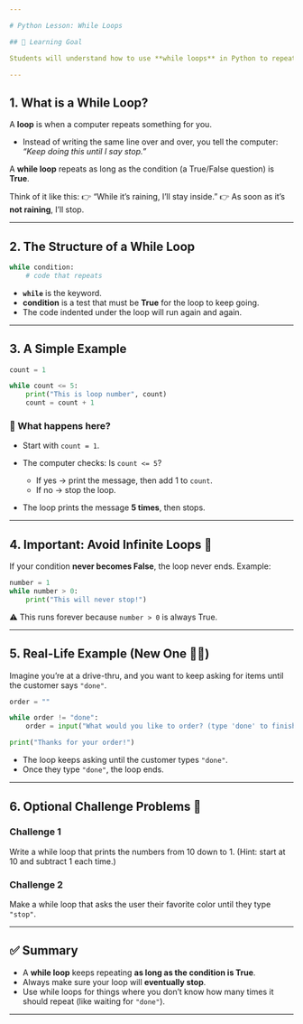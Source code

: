```yaml
---

# Python Lesson: While Loops

## 🎯 Learning Goal

Students will understand how to use **while loops** in Python to repeat code until a condition is no longer true.

---
```


## 1. What is a While Loop?

A **loop** is when a computer repeats something for you.

* Instead of writing the same line over and over, you tell the computer:
  *“Keep doing this until I say stop.”*

A **while loop** repeats as long as the condition (a True/False question) is **True**.

Think of it like this:
👉 “While it’s raining, I’ll stay inside.”
👉 As soon as it’s **not raining**, I’ll stop.

---

## 2. The Structure of a While Loop

```python
while condition:
    # code that repeats
```

* **`while`** is the keyword.
* **condition** is a test that must be **True** for the loop to keep going.
* The code indented under the loop will run again and again.

---

## 3. A Simple Example

```python
count = 1

while count <= 5:
    print("This is loop number", count)
    count = count + 1
```

### 🔎 What happens here?

* Start with `count = 1`.
* The computer checks: Is `count <= 5`?

  * If yes → print the message, then add 1 to `count`.
  * If no → stop the loop.
* The loop prints the message **5 times**, then stops.

---

## 4. Important: Avoid Infinite Loops 🚨

If your condition **never becomes False**, the loop never ends.
Example:

```python
number = 1
while number > 0:
    print("This will never stop!")
```

⚠️ This runs forever because `number > 0` is always True.

---

## 5. Real-Life Example (New One 🚗🍔)

Imagine you’re at a drive-thru, and you want to keep asking for items until the customer says `"done"`.

```python
order = ""

while order != "done":
    order = input("What would you like to order? (type 'done' to finish): ")

print("Thanks for your order!")
```

* The loop keeps asking until the customer types `"done"`.
* Once they type `"done"`, the loop ends.

---

## 6. Optional Challenge Problems 🧩

### Challenge 1

Write a while loop that prints the numbers from 10 down to 1.
(Hint: start at 10 and subtract 1 each time.)

### Challenge 2

Make a while loop that asks the user their favorite color until they type `"stop"`.

---

## ✅ Summary

* A **while loop** keeps repeating **as long as the condition is True**.
* Always make sure your loop will **eventually stop**.
* Use while loops for things where you don’t know how many times it should repeat (like waiting for `"done"`).

---

